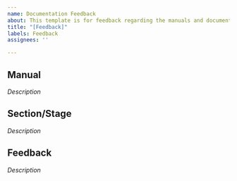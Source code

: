 ```yaml
---
name: Documentation Feedback
about: This template is for feedback regarding the manuals and documentation within this guide. For any issues regarding the metadata files or a guide not working as intended, please use the appropiate template for "issue".
title: "[Feedback]"
labels: Feedback
assignees: ''

---
```


## Manual
_Description_

## Section/Stage
_Description_

## Feedback
_Description_
